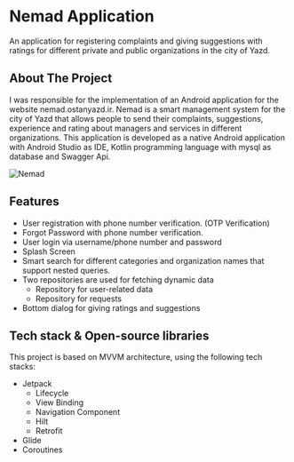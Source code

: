 # Nemad Application
An application for registering complaints and giving suggestions with ratings for different private and public organizations in the city of Yazd.

## About The Project
I was responsible for the implementation of an Android application for the website nemad.ostanyazd.ir. Nemad is a smart management system for the city of Yazd that allows people to send their complaints, suggestions, experience and rating about managers and services in different organizations. 
This application is developed as a native Android application with Android Studio as IDE, Kotlin programming language with mysql as database and Swagger Api.

![Nemad](https://user-images.githubusercontent.com/72992585/208296191-487df2fb-b466-4c03-b0cd-25e364050c44.png)

## Features 

- User registration with phone number verification. (OTP Verification)
- Forgot Password with phone number verification.
- User login via username/phone number and password 
- Splash Screen 
- Smart search for different categories and organization names that support nested queries.
- Two repositories are used for fetching dynamic data
  - Repository for user-related data
  - Repository for requests
- Bottom dialog for giving ratings and suggestions

## Tech stack & Open-source libraries
This project is based on MVVM architecture, using the following tech stacks:
- Jetpack
  - Lifecycle
  - View Binding
  - Navigation Component
  - Hilt 
  - Retrofit 
- Glide
- Coroutines

